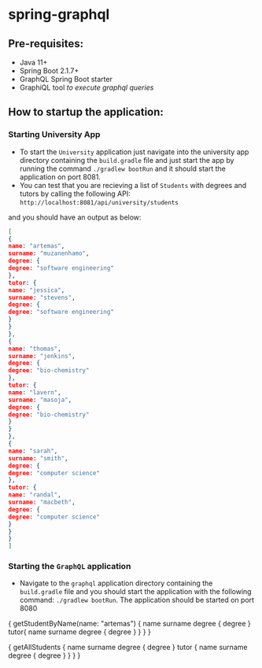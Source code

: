 # spring-graphql

## Pre-requisites: 
* Java 11+
* Spring Boot 2.1.7+
* GraphQL Spring Boot starter
* GraphiQL tool _to execute graphql queries_

## How to startup the application:

### Starting University App

* To start the `University` application just navigate into the university app directory containing the `build.gradle` file and just
start the app by running the command `./gradlew bootRun` and it should start the application on port 8081.
* You can test that you are recieving a list of `Students` with degrees and tutors by calling the following API:
`http://localhost:8081/api/university/students`

and you should have an output as below:

```json
[
{
name: "artemas",
surname: "muzanenhamo",
degree: {
degree: "software engineering"
},
tutor: {
name: "jessica",
surname: "stevens",
degree: {
degree: "software engineering"
}
}
},
{
name: "thomas",
surname: "jenkins",
degree: {
degree: "bio-chemistry"
},
tutor: {
name: "lavern",
surname: "masoja",
degree: {
degree: "bio-chemistry"
}
}
},
{
name: "sarah",
surname: "smith",
degree: {
degree: "computer science"
},
tutor: {
name: "randal",
surname: "macbeth",
degree: {
degree: "computer science"
}
}
}
]
```

### Starting the `GraphQL` application
* Navigate to the `graphql` application directory containing the `build.gradle` file and you should start the application with the following command:
`./gradlew bootRun`. The application should be started on port 8080

{
  getStudentByName(name: "artemas") {
    name
    surname
    degree {
      degree
    }
    tutor{
      name
      surname
      degree {
        degree
      }
    }
  }
}

{
  getAllStudents {
    name
    surname
    degree {
      degree
    }
    tutor {
      name
      surname
      degree {
        degree
      }
    }
  }
}
